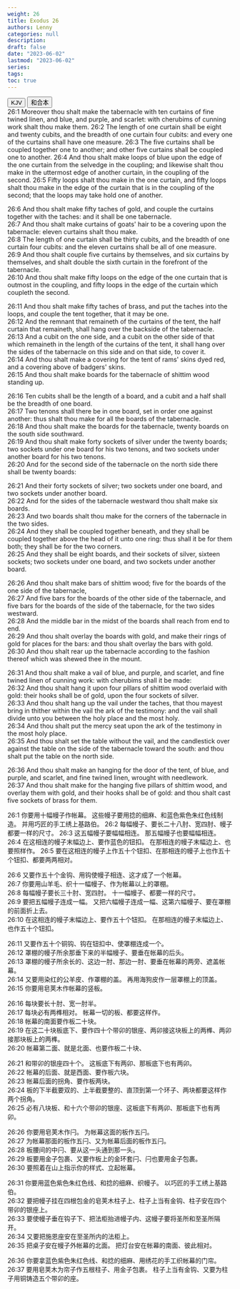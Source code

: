 ```yaml
---
weight: 26
title: Exodus 26
authors: Lenny
categories: null
description: 
draft: false
date: "2023-06-02"
lastmod: "2023-06-02"
series: 
tags: 
toc: true
---
```


<!--more-->

<!-- Tab links -->
<div class="tab">
  <button class="tablinks active" onclick="tablabel(event, 'english')">KJV</button>
  <button class="tablinks" onclick="tablabel(event, 'chinese')">和合本</button>
  
</div>

<!-- Tab content -->
<div id="english" class="tabcontent" style="display:block">
26:1 Moreover thou shalt make the tabernacle with ten curtains of fine twined linen, and blue, and purple, and scarlet: with cherubims of cunning work shalt thou make them.  
26:2 The length of one curtain shall be eight and twenty cubits, and the breadth of one curtain four cubits: and every one of the curtains shall have one measure.  
26:3 The five curtains shall be coupled together one to another; and other five curtains shall be coupled one to another.  
26:4 And thou shalt make loops of blue upon the edge of the one curtain from the selvedge in the coupling; and likewise shalt thou make in the uttermost edge of another curtain, in the coupling of the second.  
26:5 Fifty loops shalt thou make in the one curtain, and fifty loops shalt thou make in the edge of the curtain that is in the coupling of the second; that the loops may take hold one of another.  

26:6 And thou shalt make fifty taches of gold, and couple the curtains together with the taches: and it shall be one tabernacle.  
26:7 And thou shalt make curtains of goats' hair to be a covering upon the tabernacle: eleven curtains shalt thou make.  
26:8 The length of one curtain shall be thirty cubits, and the breadth of one curtain four cubits: and the eleven curtains shall be all of one measure.  
26:9 And thou shalt couple five curtains by themselves, and six curtains by themselves, and shalt double the sixth curtain in the forefront of the tabernacle.  
26:10 And thou shalt make fifty loops on the edge of the one curtain that is outmost in the coupling, and fifty loops in the edge of the curtain which coupleth the second.  

26:11 And thou shalt make fifty taches of brass, and put the taches into the loops, and couple the tent together, that it may be one.  
26:12 And the remnant that remaineth of the curtains of the tent, the half curtain that remaineth, shall hang over the backside of the tabernacle.  
26:13 And a cubit on the one side, and a cubit on the other side of that which remaineth in the length of the curtains of the tent, it shall hang over the sides of the tabernacle on this side and on that side, to cover it.  
26:14 And thou shalt make a covering for the tent of rams' skins dyed red, and a covering above of badgers' skins.  
26:15 And thou shalt make boards for the tabernacle of shittim wood standing up.  

26:16 Ten cubits shall be the length of a board, and a cubit and a half shall be the breadth of one board.  
26:17 Two tenons shall there be in one board, set in order one against another: thus shalt thou make for all the boards of the tabernacle.  
26:18 And thou shalt make the boards for the tabernacle, twenty boards on the south side southward.  
26:19 And thou shalt make forty sockets of silver under the twenty boards; two sockets under one board for his two tenons, and two sockets under another board for his two tenons.  
26:20 And for the second side of the tabernacle on the north side there shall be twenty boards:  

26:21 And their forty sockets of silver; two sockets under one board, and two sockets under another board.  
26:22 And for the sides of the tabernacle westward thou shalt make six boards.  
26:23 And two boards shalt thou make for the corners of the tabernacle in the two sides.  
26:24 And they shall be coupled together beneath, and they shall be coupled together above the head of it unto one ring: thus shall it be for them both; they shall be for the two corners.  
26:25 And they shall be eight boards, and their sockets of silver, sixteen sockets; two sockets under one board, and two sockets under another board.  

26:26 And thou shalt make bars of shittim wood; five for the boards of the one side of the tabernacle,  
26:27 And five bars for the boards of the other side of the tabernacle, and five bars for the boards of the side of the tabernacle, for the two sides westward.  
26:28 And the middle bar in the midst of the boards shall reach from end to end.  
26:29 And thou shalt overlay the boards with gold, and make their rings of gold for places for the bars: and thou shalt overlay the bars with gold.  
26:30 And thou shalt rear up the tabernacle according to the fashion thereof which was shewed thee in the mount.  

26:31 And thou shalt make a vail of blue, and purple, and scarlet, and fine twined linen of cunning work: with cherubims shall it be made:  
26:32 And thou shalt hang it upon four pillars of shittim wood overlaid with gold: their hooks shall be of gold, upon the four sockets of silver.  
26:33 And thou shalt hang up the vail under the taches, that thou mayest bring in thither within the vail the ark of the testimony: and the vail shall divide unto you between the holy place and the most holy.  
26:34 And thou shalt put the mercy seat upon the ark of the testimony in the most holy place.  
26:35 And thou shalt set the table without the vail, and the candlestick over against the table on the side of the tabernacle toward the south: and thou shalt put the table on the north side.  

26:36 And thou shalt make an hanging for the door of the tent, of blue, and purple, and scarlet, and fine twined linen, wrought with needlework.  
26:37 And thou shalt make for the hanging five pillars of shittim wood, and overlay them with gold, and their hooks shall be of gold: and thou shalt cast five sockets of brass for them.  
</div>


<div id="chinese" class="tabcontent">
26:1 你要用十幅幔子作帐幕。  这些幔子要用捻的细麻、和蓝色紫色朱红色线制造。  并用巧匠的手工绣上基路伯。  
26:2 每幅幔子、要长二十八肘、宽四肘、幔子都要一样的尺寸。  
26:3 这五幅幔子要幅幅相连。  那五幅幔子也要幅幅相连。  
26:4 在这相连的幔子末幅边上、要作蓝色的钮扣。  在那相连的幔子末幅边上、也要照样作。  
26:5 要在这相连的幔子上作五十个钮扣、在那相连的幔子上也作五十个钮扣、都要两两相对。  

26:6 又要作五十个金钩、用钩使幔子相连、这才成了一个帐幕。  
26:7 你要用山羊毛、织十一幅幔子、作为帐幕以上的罩棚。  
26:8 每幅幔子要长三十肘、宽四肘。  十一幅幔子、都要一样的尺寸。  
26:9 要把五幅幔子连成一幅。  又把六幅幔子连成一幅、这第六幅幔子、要在罩棚的前面折上去。  
26:10 在这相连的幔子末幅边上、要作五十个钮扣。  在那相连的幔子末幅边上、也作五十个钮扣。  

26:11 又要作五十个铜钩、钩在钮扣中、使罩棚连成一个。  
26:12 罩棚的幔子所余那垂下来的半幅幔子、要垂在帐幕的后头。  
26:13 罩棚的幔子所余长的、这边一肘、那边一肘、要垂在帐幕的两旁、遮盖帐幕。  
26:14 又要用染红的公羊皮、作罩棚的盖。  再用海狗皮作一层罩棚上的顶盖。  
26:15 你要用皂荚木作帐幕的竖板。  

26:16 每块要长十肘、宽一肘半。  
26:17 每块必有两榫相对。  帐幕一切的板、都要这样作。  
26:18 帐幕的南面要作板二十块。  
26:19 在这二十块板底下、要作四十个带卯的银座、两卯接这块板上的两榫、两卯接那块板上的两榫。  
26:20 帐幕第二面、就是北面、也要作板二十块、

26:21 和带卯的银座四十个。  这板底下有两卯、那板底下也有两卯。  
26:22 帐幕的后面、就是西面、要作板六块。  
26:23 帐幕后面的拐角、要作板两块。  
26:24 板的下半截要双的、上半截要整的、直顶到第一个环子、两块都要这样作两个拐角。  
26:25 必有八块板、和十六个带卯的银座、这板底下有两卯、那板底下也有两卯。  

26:26 你要用皂荚木作闩。  为帐幕这面的板作五闩。  
26:27 为帐幕那面的板作五闩、又为帐幕后面的板作五闩。  
26:28 板腰间的中闩、要从这一头通到那一头。  
26:29 板要用金子包裹、又要作板上的金环套闩、闩也要用金子包裹。  
26:30 要照着在山上指示你的样式、立起帐幕。  

26:31 你要用蓝色紫色朱红色线、和捻的细麻、织幔子。  以巧匠的手工绣上基路伯。  
26:32 要把幔子挂在四根包金的皂荚木柱子上、柱子上当有金钩、柱子安在四个带卯的银座上。  
26:33 要使幔子垂在钩子下、把法柜抬进幔子内、这幔子要将圣所和至圣所隔开。  
26:34 又要把施恩座安在至圣所内的法柜上。  
26:35 把桌子安在幔子外帐幕的北面。  把灯台安在帐幕的南面、彼此相对。  

26:36 你要拿蓝色紫色朱红色线、和捻的细麻、用绣花的手工织帐幕的门帘。  
26:37 要用皂荚木为帘子作五根柱子、用金子包裹。  柱子上当有金钩、又要为柱子用铜铸造五个带卯的座。  

</div>


